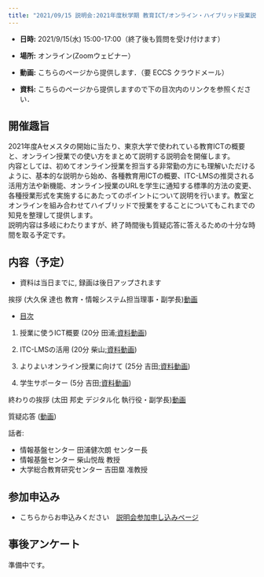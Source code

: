 ```yaml
---
title: "2021/09/15 説明会:2021年度秋学期 教育ICT/オンライン・ハイブリッド授業説明会"
---
```


* **日時:** 2021/9/15(水) 15:00-17:00（終了後も質問を受け付けます）

* **場所:** オンライン(Zoomウェビナー）

* **動画:** こちらのページから提供します．（要 ECCS クラウドメール）

* **資料:** こちらのページから提供しますので下の目次内のリンクを参照ください．

## 開催趣旨

2021年度Aセメスタの開始に当たり、東京大学で使われている教育ICTの概要と、オンライン授業での使い方をまとめて説明する説明会を開催します。<br>
内容としては、初めてオンライン授業を担当する非常勤の方にも理解いただけるように、基本的な説明から始め、各種教育用ICTの概要、ITC-LMSの推奨される活用方法や新機能、オンライン授業のURLを学生に通知する標準的方法の変更、各種授業形式を実施するにあたってのポイントについて説明を行います。教室とオンラインを組み合わせてハイブリッドで授業をすることについてもこれまでの知見を整理して提供します。<br>
説明内容は多岐にわたりますが、終了時間後も質疑応答に答えるための十分な時間を取る予定です。

## 内容（予定）

* 資料は当日までに, 録画は後日アップされます

挨拶 (大久保 達也 教育・情報システム担当理事・副学長)[動画](https://youtu.be/...)

 * <a href="slides/00-index.pdf">目次</a>
 
 1. 授業に使うICT概要 (20分 田浦<a href="slides/01-ict-overview.pdf">;資料</a>[動画](https://youtu.be/...))

 2. ITC-LMSの活用 (20分 柴山<a href="slides/02-using-ict.pdf">;資料</a>[動画](https://youtu.be/...))

 3. よりよいオンライン授業に向けて (25分 吉田<a href="slides/03-online-courses.pdf">;資料</a>[動画](https://youtu.be/...))

 4. 学生サポーター (5分 吉田<a href="slides/04-supporters.pdf">;資料</a>[動画](https://youtu.be/...))

終わりの挨拶 (太田 邦史 デジタル化 執行役・副学長)[動画](https://youtu.be/...)

質疑応答 ([動画](https://youtu.be/...))

話者:

* 情報基盤センター 田浦健次朗 センター長
* 情報基盤センター 柴山悦哉 教授
* 大学総合教育研究センター 吉田塁 准教授

## 参加申込み

* こちらからお申込みください　[説明会参加申し込みページ](https://u-tokyo-ac-jp.zoom.us/webinar/register/... )

## 事後アンケート

準備中です。


